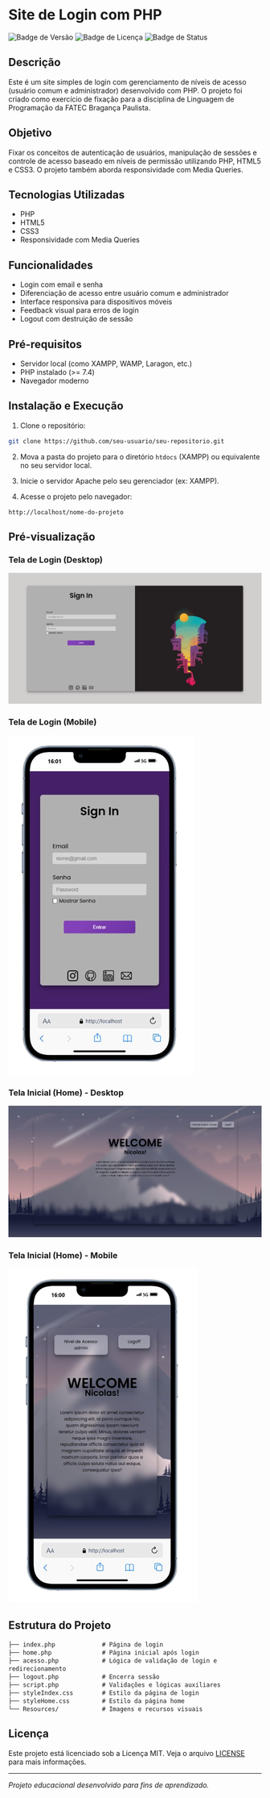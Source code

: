 
# Site de Login com PHP

![Badge de Versão](https://img.shields.io/badge/vers%C3%A3o-1.0-blue)
![Badge de Licença](https://img.shields.io/badge/licen%C3%A7a-MIT-green)
![Badge de Status](https://img.shields.io/badge/status-conclu%C3%ADdo-brightgreen)

## Descrição

Este é um site simples de login com gerenciamento de níveis de acesso (usuário comum e administrador) desenvolvido com PHP. O projeto foi criado como exercício de fixação para a disciplina de Linguagem de Programação da FATEC Bragança Paulista.

## Objetivo

Fixar os conceitos de autenticação de usuários, manipulação de sessões e controle de acesso baseado em níveis de permissão utilizando PHP, HTML5 e CSS3. O projeto também aborda responsividade com Media Queries.

## Tecnologias Utilizadas

- PHP
- HTML5
- CSS3
- Responsividade com Media Queries

## Funcionalidades

- Login com email e senha
- Diferenciação de acesso entre usuário comum e administrador
- Interface responsiva para dispositivos móveis
- Feedback visual para erros de login
- Logout com destruição de sessão

## Pré-requisitos

- Servidor local (como XAMPP, WAMP, Laragon, etc.)
- PHP instalado (>= 7.4)
- Navegador moderno

## Instalação e Execução

1. Clone o repositório:

```bash
git clone https://github.com/seu-usuario/seu-repositorio.git
```

2. Mova a pasta do projeto para o diretório `htdocs` (XAMPP) ou equivalente no seu servidor local.

3. Inicie o servidor Apache pelo seu gerenciador (ex: XAMPP).

4. Acesse o projeto pelo navegador:

```
http://localhost/nome-do-projeto
```

## Pré-visualização

### Tela de Login (Desktop)
![Tela Login](./Resources/previewSignIn.png)

### Tela de Login (Mobile)
![Login Mobile](./Resources/previewSignIn-mobile.png)

### Tela Inicial (Home) - Desktop
![Tela Home](./Resources/previewHome.png)

### Tela Inicial (Home) - Mobile
![Home Mobile](./Resources/previewHome-mobile.png)

## Estrutura do Projeto

```
├── index.php             # Página de login
├── home.php              # Página inicial após login
├── acesso.php            # Lógica de validação de login e redirecionamento
├── logout.php            # Encerra sessão
├── script.php            # Validações e lógicas auxiliares
├── styleIndex.css        # Estilo da página de login
├── styleHome.css         # Estilo da página home
└── Resources/            # Imagens e recursos visuais
```

## Licença

Este projeto está licenciado sob a Licença MIT. Veja o arquivo [LICENSE](LICENSE) para mais informações.

---

*Projeto educacional desenvolvido para fins de aprendizado.*
